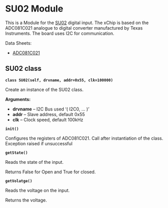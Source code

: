 # SU02 Module

This is a Module for the [SU02](https://wiki.xinabox.cc/SU02_-_Universal_Digital_Input) digital input. The xChip is based on the ADC081C021 analogue to digital converter manufactured by Texas Instruments. The board uses I2C for communication.

Data Sheets:


* [ADC081C021](http://www.ti.com/lit/ds/symlink/adc081c021.pdf)

## SU02 class


**`class SU02(self, drvname, addr=0x55, clk=100000)`**

Create an instance of the SU02 class.


**Arguments:**

    
* **drvname** – I2C Bus used ‘( I2C0, … )’
* **addr** – Slave address, default 0x55
* **clk** – Clock speed, default 100kHz



**`init()`**

Configures the registers of ADC081C021. Call after instantiation of the class. Exception raised if unsuccessful


**`getState()`**

Reads the state of the input.

Returns False for Open and True for closed.


**`getVolatge()`**

Reads the voltage on the input.

Returns the voltage.

